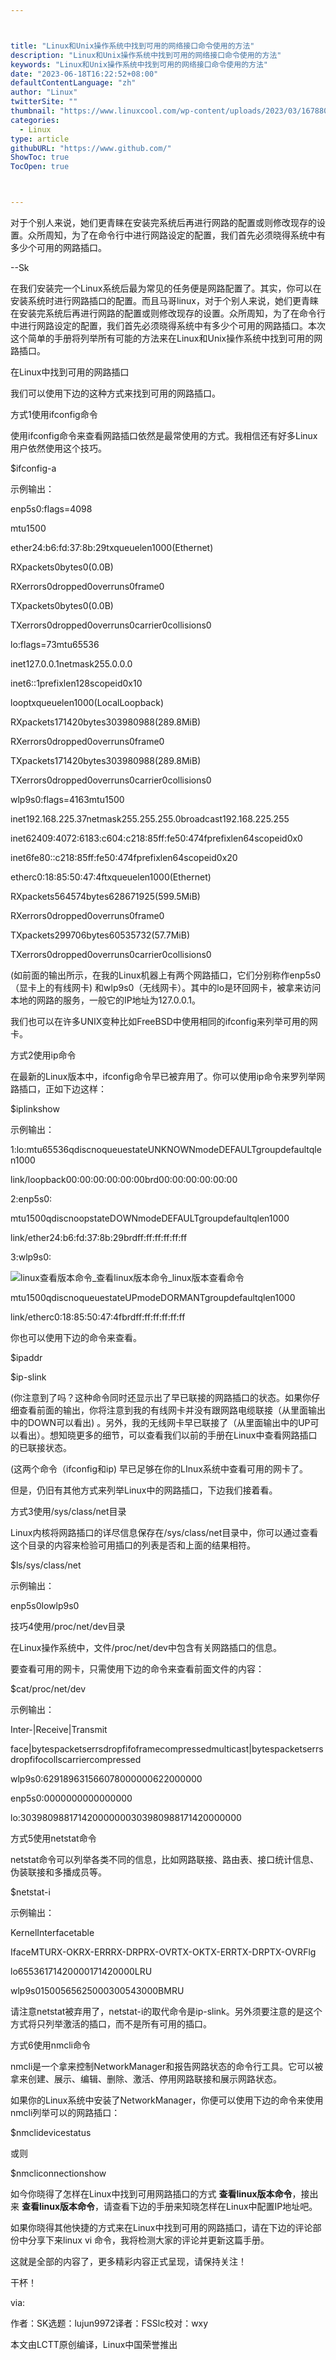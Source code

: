 ```yaml
---



title: "Linux和Unix操作系统中找到可用的网络接口命令使用的方法"
description: "Linux和Unix操作系统中找到可用的网络接口命令使用的方法"
keywords: "Linux和Unix操作系统中找到可用的网络接口命令使用的方法"
date: "2023-06-18T16:22:52+08:00"
defaultContentLanguage: "zh"
author: "Linux"
twitterSite: ""
thumbnail: "https://www.linuxcool.com/wp-content/uploads/2023/03/1678802662650_0.png"
categories:
  - Linux
type: article
githubURL: "https://www.github.com/"
ShowToc: true
TocOpen: true



---
```


对于个别人来说，她们更青睐在安装完系统后再进行网路的配置或则修改现存的设置。众所周知，为了在命令行中进行网路设定的配置，我们首先必须晓得系统中有多少个可用的网路插口。

--Sk

在我们安装完一个Linux系统后最为常见的任务便是网路配置了。其实，你可以在安装系统时进行网路插口的配置。而且马哥linux，对于个别人来说，她们更青睐在安装完系统后再进行网路的配置或则修改现存的设置。众所周知，为了在命令行中进行网路设定的配置，我们首先必须晓得系统中有多少个可用的网路插口。本次这个简单的手册将列举所有可能的方法来在Linux和Unix操作系统中找到可用的网路插口。

在Linux中找到可用的网路插口

我们可以使用下边的这种方式来找到可用的网路插口。

方式1使用ifconfig命令

使用ifconfig命令来查看网路插口依然是最常使用的方式。我相信还有好多Linux用户依然使用这个技巧。

$ifconfig-a

示例输出：

enp5s0:flags=4098

mtu1500

ether24:b6:fd:37:8b:29txqueuelen1000(Ethernet)

RXpackets0bytes0(0.0B)

RXerrors0dropped0overruns0frame0

TXpackets0bytes0(0.0B)

TXerrors0dropped0overruns0carrier0collisions0

lo:flags=73mtu65536

inet127.0.0.1netmask255.0.0.0

inet6::1prefixlen128scopeid0x10

looptxqueuelen1000(LocalLoopback)

RXpackets171420bytes303980988(289.8MiB)

RXerrors0dropped0overruns0frame0

TXpackets171420bytes303980988(289.8MiB)

TXerrors0dropped0overruns0carrier0collisions0

wlp9s0:flags=4163mtu1500

inet192.168.225.37netmask255.255.255.0broadcast192.168.225.255

inet62409:4072:6183:c604:c218:85ff:fe50:474fprefixlen64scopeid0x0

inet6fe80::c218:85ff:fe50:474fprefixlen64scopeid0x20

etherc0:18:85:50:47:4ftxqueuelen1000(Ethernet)

RXpackets564574bytes628671925(599.5MiB)

RXerrors0dropped0overruns0frame0

TXpackets299706bytes60535732(57.7MiB)

TXerrors0dropped0overruns0carrier0collisions0

(如前面的输出所示，在我的Linux机器上有两个网路插口，它们分别称作enp5s0（显卡上的有线网卡) 和wlp9s0（无线网卡）。其中的lo是环回网卡，被拿来访问本地的网路的服务，一般它的IP地址为127.0.0.1。

我们也可以在许多UNIX变种比如FreeBSD中使用相同的ifconfig来列举可用的网卡。

方式2使用ip命令

在最新的Linux版本中，ifconfig命令早已被弃用了。你可以使用ip命令来罗列举网路插口，正如下边这样：

$iplinkshow

示例输出：

1:lo:mtu65536qdiscnoqueuestateUNKNOWNmodeDEFAULTgroupdefaultqlen1000

link/loopback00:00:00:00:00:00brd00:00:00:00:00:00

2:enp5s0:

mtu1500qdiscnoopstateDOWNmodeDEFAULTgroupdefaultqlen1000

link/ether24:b6:fd:37:8b:29brdff:ff:ff:ff:ff:ff

3:wlp9s0:

![linux查看版本命令_查看linux版本命令_linux版本查看命令](https://www.linuxcool.com/wp-content/uploads/2023/03/1678802662650_0.png)

mtu1500qdiscnoqueuestateUPmodeDORMANTgroupdefaultqlen1000

link/etherc0:18:85:50:47:4fbrdff:ff:ff:ff:ff:ff

你也可以使用下边的命令来查看。

$ipaddr

$ip-slink

(你注意到了吗？这种命令同时还显示出了早已联接的网路插口的状态。如果你仔细查看前面的输出，你将注意到我的有线网卡并没有跟网路电缆联接（从里面输出中的DOWN可以看出) 。另外，我的无线网卡早已联接了（从里面输出中的UP可以看出）。想知晓更多的细节，可以查看我们以前的手册在Linux中查看网路插口的已联接状态。

(这两个命令（ifconfig和ip) 早已足够在你的LInux系统中查看可用的网卡了。

但是，仍旧有其他方式来列举Linux中的网路插口，下边我们接着看。

方式3使用/sys/class/net目录

Linux内核将网路插口的详尽信息保存在/sys/class/net目录中，你可以通过查看这个目录的内容来检验可用插口的列表是否和上面的结果相符。

$ls/sys/class/net

示例输出：

enp5s0lowlp9s0

技巧4使用/proc/net/dev目录

在Linux操作系统中，文件/proc/net/dev中包含有关网路插口的信息。

要查看可用的网卡，只需使用下边的命令来查看前面文件的内容：

$cat/proc/net/dev

示例输出：

Inter-|Receive|Transmit

face|bytespacketserrsdropfifoframecompressedmulticast|bytespacketserrsdropfifocollscarriercompressed

wlp9s0:629189631566078000000622000000

enp5s0:0000000000000000

lo:303980988171420000000303980988171420000000

方式5使用netstat命令

netstat命令可以列举各类不同的信息，比如网路联接、路由表、接口统计信息、伪装联接和多播成员等。

$netstat-i

示例输出：

KernelInterfacetable

IfaceMTURX-OKRX-ERRRX-DRPRX-OVRTX-OKTX-ERRTX-DRPTX-OVRFlg

lo65536171420000171420000LRU

wlp9s01500565625000300543000BMRU

请注意netstat被弃用了，netstat-i的取代命令是ip-slink。另外须要注意的是这个方式将只列举激活的插口，而不是所有可用的插口。

方式6使用nmcli命令

nmcli是一个拿来控制NetworkManager和报告网路状态的命令行工具。它可以被拿来创建、展示、编辑、删除、激活、停用网路联接和展示网路状态。

如果你的Linux系统中安装了NetworkManager，你便可以使用下边的命令来使用nmcli列举可以的网路插口：

$nmclidevicestatus

或则

$nmcliconnectionshow

如今你晓得了怎样在Linux中找到可用网路插口的方式 **查看linux版本命令**，接出来 **查看linux版本命令**，请查看下边的手册来知晓怎样在Linux中配置IP地址吧。

如果你晓得其他快捷的方式来在Linux中找到可用的网路插口，请在下边的评论部份中分享下来linux vi 命令，我将检测大家的评论并更新这篇手册。

这就是全部的内容了，更多精彩内容正式呈现，请保持关注！

干杯！

via:

作者：SK选题：lujun9972译者：FSSlc校对：wxy

本文由LCTT原创编译，Linux中国荣誉推出